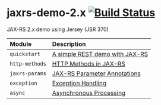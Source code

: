 # jaxrs-demo-2.x [![Build Status][travis-img]][travis]

JAX-RS 2.x demo using Jersey (JSR 370)

Module | Description
:----- | :-----
`quickstart` | [A simple REST demo with JAX-RS][1]
`http-methods` | [HTTP Methods in JAX-RS][2]
`jaxrs-params` | [JAX-RS Parameter Annotations][3]
`exception` | [Exception Handling][4]
`async` | [Asynchronous Processing][5]

[1]: https://mincong.io/2018/11/13/simple-rest-demo-with-jax-rs/
[2]: https://mincong.io/2018/11/20/http-methods-in-jax-rs/
[3]: https://mincong.io/2018/11/27/jax-rs-parameters/
[4]: https://mincong.io/2018/12/03/exception-handling-in-jax-rs/
[5]: https://mincong.io/2020/03/15/jaxrs-async-processing/
[travis]: https://travis-ci.org/mincong-h/jaxrs-2.x-demo
[travis-img]: https://travis-ci.org/mincong-h/jaxrs-2.x-demo.svg?branch=master
